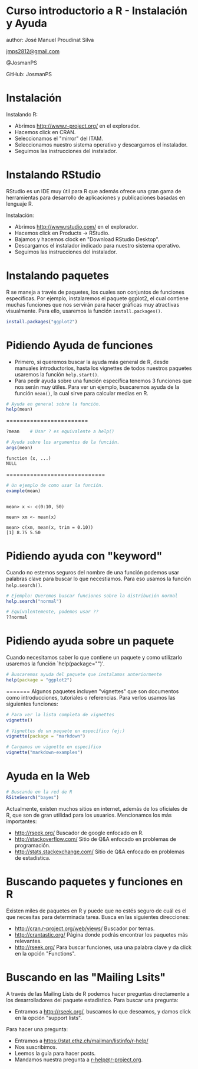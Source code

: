Curso introductorio a R - Instalación y Ayuda
========================================================
author: José Manuel Proudinat Silva

jmps2812@gmail.com

@JosmanPS

GitHub: JosmanPS


Instalación
========================================================

Instalando R:

- Abrimos <http://www.r-project.org/> en el explorador.
- Hacemos click en CRAN.
- Seleccionamos el "mirror" del ITAM.
- Seleccionamos nuestro sistema operativo y descargamos el instalador.
- Seguimos las instrucciones del instalador.

Instalando RStudio
========================================================
RStudio es un IDE muy útil para R que además ofrece una gran gama de herramientas para desarrollo de aplicaciones y publicaciones basadas en lenguaje R.

Instalación:

- Abrimos <http://www.rstudio.com/> en el explorador.
- Hacemos click en Products -> RStudio.
- Bajamos y hacemos clock en "Download RStudio Desktop".
- Descargamos el instalador indicado para nuestro sistema operativo.
- Seguimos las instrucciones del instalador.

Instalando paquetes
========================================================
R se maneja a través de paquetes, los cuales son conjuntos de funciones específicas. Por ejemplo, instalaremos el paquete ggplot2, el cual contiene muchas funciones que nos servirán para hacer gráficas muy atractivas visualmente. Para ello, usaremos la función `install.packages()`.


```r
install.packages("ggplot2")
```

Pidiendo Ayuda de funciones
========================================================
- Primero, si queremos buscar la ayuda más general de R, desde manuales introductorios, hasta los vignettes de todos nuestros paquetes usaremos la función `help.start()`.
- Para pedir ayuda sobre una función específica tenemos 3 funciones que nos serán muy útiles. Para ver un ejemplo, buscaremos ayuda de la función `mean()`, la cual sirve para calcular medias en R.


```r
# Ayuda en general sobre la función.
help(mean)
```

========================

```r
?mean    # Usar ? es equivalente a help()

# Ayuda sobre los argumentos de la función.
args(mean)
```

```
function (x, ...) 
NULL
```

=============================

```r
# Un ejemplo de como usar la función.
example(mean)
```

```

mean> x <- c(0:10, 50)

mean> xm <- mean(x)

mean> c(xm, mean(x, trim = 0.10))
[1] 8.75 5.50
```

Pidiendo ayuda con "keyword"
=====================
Cuando no estemos seguros del nombre de una función podemos usar palabras clave para buscar lo que necestiamos. Para eso usamos la función `help.search()`.

```r
# Ejemplo: Queremos buscar funciones sobre la distribución normal
help.search("normal")

# Equivalentemente, podemos usar ??
??normal
```

Pidiendo ayuda sobre un paquete
=============
Cuando necesitamos saber lo que contiene un paquete y como utilizarlo usaremos la función `help(package="")'.

```r
# Buscaremos ayuda del paquete que instalamos anteriormente
help(package = "ggplot2")
```

=======
Algunos paquetes incluyen "vignettes" que son documentos como introducciones, tutoriales o referencias. Para verlos usamos las siguientes funciones:


```r
# Para ver la lista completa de vignettes
vignette()

# Vignettes de un paquete en específico (ej:)
vignette(package = "markdown")

# Cargamos un vignette en específico
vignette("markdown-examples")
```

Ayuda en la Web
===================

```r
# Buscando en la red de R
RSiteSearch("bayes")
```

Actualmente, existen muchos sitios en internet, además de los oficiales de R, que son de gran utilidad para los usuarios. Mencionamos los más importantes:
- http://rseek.org/
Buscador de google enfocado en R.
- http://stackoverflow.com/
Sitio de Q&A enfocado en problemas de programación.
- http://stats.stackexchange.com/
Sitio de Q&A enfocado en problemas de estadística.

Buscando paquetes y funciones en R
=================
Existen miles de paquetes en R y puede que no estés seguro de cuál es el que necesitas para determinada tarea.
Busca en las siguientes direcciones:
- http://cran.r-project.org/web/views/
Buscador por temas.
- http://crantastic.org/
Página donde podrás encontrar los paquetes más relevantes.
- http://rseek.org/
Para buscar funciones, usa una palabra clave y da click en la opción "Functions".

Buscando en las "Mailing Lsits"
==========
A través de las Mailing Lists de R podemos hacer preguntas directamente a los desarrolladores del paquete estadístico. Para buscar una pregunta:
- Entramos a http://rseek.org/, buscamos lo que deseamos, y damos click en la opción "support lists".

Para hacer una pregunta:
- Entramos a https://stat.ethz.ch/mailman/listinfo/r-help/
- Nos suscribimos.
- Leemos la guía para hacer posts.
- Mandamos nuestra pregunta a r-help@r-project.org.


